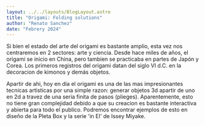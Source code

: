 ```yaml
---
layout: ../../layouts/BlogLayout.astro
title: "Origami: Folding solutions"
author: "Renato Sanchez"
date: "Febrery 2024"
---
```

Si bien el estado del arte del origami es bastante amplio, esta vez nos centraremos en 2 sectores: arte y ciencia.
Desde hace miles de años, el origami se inicio en China, pero tambien se practicaba en partes de Japón y Corea. Los primeros registros del origami datan del siglo VI d.C. en la decoracion de kimonos y demás objetos. 

Apartir de ahi, hoy en dia el origami es una de las mas impresionantes tecnicas artisticas por una simple razon: generar objetos 3d apartir de uno en 2d a travez de una seria finita de pasos (plieges). Aparentemente, esto no tiene gran complejidad debido a que su creacion es bastante interactiva y abierta para todo el publico. Podremos encontrar ejemplos de esto en diseño de la Pleta Box y la serie 'in EI' de Issey Miyake.

